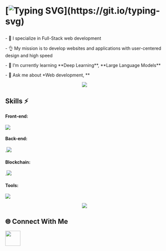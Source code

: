 <h1>

  [![Typing SVG](https://readme-typing-svg.demolab.com?font=Fira+Code&size=30&pause=1000&color=00ADEF&vCenter=true&width=750&height=45&lines=Hi,+I'm+a+senior+full-stack+developer!)](https://git.io/typing-svg)
</h1>
<p>- 🔭 I specialize in Full-Stack web development</p>
<p>- 👌 My mission is to develop websites and applications with user-centered design and high speed</p>
<p>- 🌱 I’m currently learning **Deep Learning**, **Large Language Models**</p>
<p>- 💬 Ask me about *Web development, **</p>

<div align="center">
  <p  align="center">
  <img src="https://user-images.githubusercontent.com/73097560/115834477-dbab4500-a447-11eb-908a-139a6edaec5c.gif">             
  <br>
</div>
  
##  Skills ⚡
  
#### Front-end:
![](https://skillicons.dev/icons?i=react,nextjs,redux,java,js,ts,figma,html,css,tailwind,wordpress,nodejs,vscode,graphql,github,git,firebase,npm,docker,githubactions)
  
#### Back-end:
.![](https://skillicons.dev/icons?i=ts,py,php,wordpress,nodejs,express,graphql,mongodb,mysql,postgres)

#### Blockchain:
.![](https://skillicons.dev/icons?i=ts,py,nodejs,express)
  
#### Tools:
![](https://skillicons.dev/icons?i=vscode,github,git,npm,docker,babel)

<div align="center">
  <p  align="center">
  <img src="https://user-images.githubusercontent.com/73097560/115834477-dbab4500-a447-11eb-908a-139a6edaec5c.gif">             
  <br>
</div>

## 🌐 Connect With Me
<p align="left">
<a href="mailto:wowha201726@gmail.com" target="_blank"><img src="https://skillicons.dev/icons?i=gmail" height="48"/></a>
</p>
